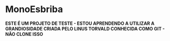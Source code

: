 # MonoEsbriba

**ESTE É UM PROJETO DE TESTE - ESTOU APRENDENDO A UTILIZAR A GRANDIOSIDADE CRIADA PELO LINUS TORVALD CONHECIDA COMO GIT - NÃO CLONE ISSO**